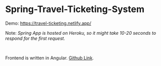 <h1>Spring-Travel-Ticketing-System</h1>

Demo: https://travel-ticketing.netlify.app/

Note: _Spring App is hosted on Heroku, so it might take 10-20 seconds to respond for the first request._

<br>

Frontend is written in Angular. [Github Link](https://github.com/himanshudabas/Angular-Travel-Ticketing-System).
